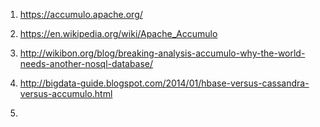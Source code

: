 1) https://accumulo.apache.org/

2) https://en.wikipedia.org/wiki/Apache_Accumulo

3) http://wikibon.org/blog/breaking-analysis-accumulo-why-the-world-needs-another-nosql-database/

4) http://bigdata-guide.blogspot.com/2014/01/hbase-versus-cassandra-versus-accumulo.html

5) 
